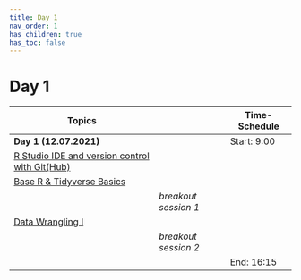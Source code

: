 ```yaml
---
title: Day 1
nav_order: 1
has_children: true
has_toc: false
---
```


# Day 1

| **Topics**                                                                                                  |                      | **Time-Schedule** |
|-------------------------------------------------------------------------------------------------------------|----------------------|-------------------|
| **Day 1 (12.07.2021)**                                                                                      |                      | Start: 9:00       |
| [R Studio IDE and version control with Git(Hub)](https://m-freitag.github.io/intro-r-polsci/Intro_Rst_Git/) |                      |                   |
| [Base R & Tidyverse Basics](https://m-freitag.github.io/intro-r-polsci/Session2/)                           |                      |                   |
|                                                                                                             | *breakout session 1* |                   |
| [Data Wrangling I](https://m-freitag.github.io/intro-r-polsci/Session3/)                                    |                      |                   |
|                                                                                                             | *breakout session 2* |                   |
|                                                                                                             |                      | End: 16:15        |